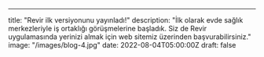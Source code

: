 ---

title: "Revir ilk versiyonunu yayınladı!"
description: "İlk olarak evde sağlık merkezleriyle iş ortaklığı görüşmelerine başladık. Siz de Revir uygulamasında yerinizi almak için web sitemiz üzerinden başvurabilirsiniz."
image: "/images/blog-4.jpg"
date: 2022-08-04T05:00:00Z
draft: false